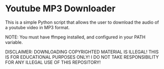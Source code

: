 # Youtube MP3 Downloader

This is a simple Python script that allows the user to download the audio of a youtube video in MP3 format.

NOTE: You must have ffmpeg installed, and configured in your PATH variable.

DISCLAIMER: DOWNLOADING COPYRIGHTED MATERIAL IS ILLEGAL! THIS IS FOR EDUCATIONAL PURPOSES ONLY! I DO NOT TAKE RESPONSIBILITY FOR ANY ILLEGAL USE OF THIS REPOSITORY!
